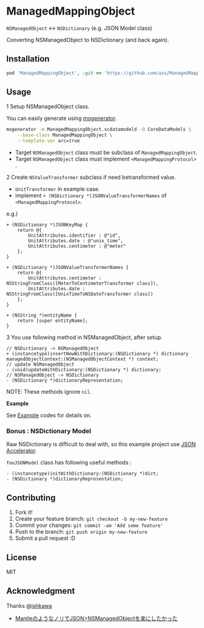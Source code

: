 # ManagedMappingObject

``NSManagedObject`` <-> ``NSDictionary`` (e.g. JSON Model class)

Converting NSManagedObject to NSDictionary (and back again).

## Installation

```ruby
pod 'ManagedMappingObject', :git => 'https://github.com/azu/ManagedMappingObject.git'
```

## Usage

1 Setup NSManagedObject class.

You can easily generate using [mogenerator](https://github.com/rentzsch/mogenerator "mogenerator").

``` sh
mogenerator -m ManagedMappingObject.xcdatamodeld -O CoreDataModels \
    --base-class ManagedMappingObject \
    --template-var arc=true
```

* Target ``NSManagedObject`` class must be subclass of ``ManagedMappingObject``.
* Target ``NSManagedObject`` class must implement ``<ManagedMappingProtocol>`` .

2 Create ``NSValueTransformer`` subclass if need betransformed value.

* ``UnitTransformer`` in example case.
* implement ``+ (NSDictionary *)JSONValueTransformerNames`` of ``<ManagedMappingProtocol>``.

e.g.)

``` objc
+ (NSDictionary *)JSONKeyMap {
    return @{
        UnitAttributes.identifier : @"id",
        UnitAttributes.date : @"unix_time",
        UnitAttributes.centimeter : @"meter"
    };
}

+ (NSDictionary *)JSONValueTransformerNames {
    return @{
        UnitAttributes.centimeter : NSStringFromClass([MeterToCentimeterTransformer class]),
        UnitAttributes.date : NSStringFromClass([UnixTimeToNSDateTransformer class])
    };
}

+ (NSString *)entityName {
    return [super entityName];
}
```

3 You use following method in NSManagedObject, after setup.

``` objc
// NSDictionary -> NSManagedObject
+ (instancetype)insertNewWithDictionary:(NSDictionary *) dictionary managedObjectContext:(NSManagedObjectContext *) context;
// update NSManagedObject
- (void)updateWithDictionary:(NSDictionary *) dictionary;
// NSManagedObject -> NSDictionary
- (NSDictionary *)dictionaryRepresentation;
```

NOTE: These methods ignore ``nil``.

**Example**

See [Example](ManagedMappingObject) codes for details on.

### Bonus : NSDictionary Model

Raw NSDictionary is difficult to deal with,
so this example project use [JSON Accelerator](http://www.nerdery.com/json-accelerator "JSON Accelerator").

``fooJSONModel`` class has following useful methods :

```objc
- (instancetype)initWithDictionary:(NSDictionary *)dict;
- (NSDictionary *)dictionaryRepresentation;
```

## Contributing

1. Fork it!
2. Create your feature branch: `git checkout -b my-new-feature`
3. Commit your changes: `git commit -am 'Add some feature'`
4. Push to the branch: `git push origin my-new-feature`
5. Submit a pull request :D

## License

MIT

## Acknowledgment

Thanks @[ishkawa](https://github.com/ishkawa/ "ishkawa")

* [MantleのようなノリでJSON&gt;NSManagedObjectを楽にしたかった](http://blog.ishkawa.org/blog/2013/06/24/keymap-and-valuetransformer/ "MantleのようなノリでJSON&gt;NSManagedObjectを楽にしたかった")